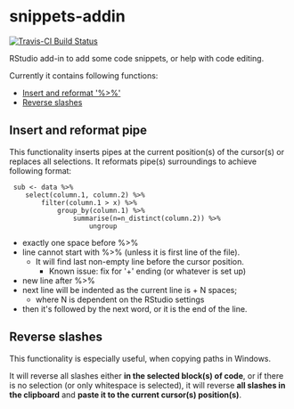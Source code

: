 snippets-addin
==============

[![Travis-CI Build Status](https://api.travis-ci.org/sfr/RStudio-Addin-Snippets.svg?branch=master)](https://api.travis-ci.org/sfr/RStudio-Addin-Snippets.svg?branch=master)

RStudio add-in to add some code snippets, or help with code editing.

Currently it contains following functions:

* [Insert and reformat '%>%'](#insert-and-reformat-pipe)
* [Reverse slashes](#reverse-slashes)


## Insert and reformat pipe

This functionality inserts pipes at the current position(s) of the cursor(s) or replaces all selections.
It reformats pipe(s) surroundings to achieve following format:

```{r}
 sub <- data %>%
    select(column.1, column.2) %>%
        filter(column.1 > x) %>%
            group_by(column.1) %>%
                summarise(n=n_distinct(column.2)) %>%
                    ungroup
```

* exactly one space before %>%
* line cannot start with %>% (unless it is first line of the file).
    * It will find last non-empty line before the cursor position.
        * Known issue: fix for '+' ending (or whatever is set up)
* new line after %>%
* next line will be indented as the current line is + N spaces;
    * where N is dependent on the RStudio settings
* then it's followed by the next word, or it is the end of the line.


## Reverse slashes

This functionality is especially useful, when copying paths in Windows.

It will reverse all slashes either __in the selected block(s) of code__,
or if there is no selection (or only whitespace is selected), it will reverse
__all slashes in the clipboard__ and __paste it to the current cursor(s) position(s)__.
